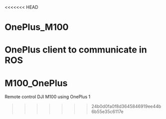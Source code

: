 <<<<<<< HEAD
# OnePlus_M100
OnePlus client to communicate in ROS
=======
# M100_OnePlus
Remote control DJI M100 using OnePlus 1
>>>>>>> 24b0d0fa0f8d3645846919ee44b6b55e35c6117e
